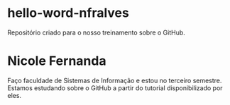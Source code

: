 # hello-word-nfralves
Repositório criado para o nosso treinamento sobre o GitHub. 

# Nicole Fernanda
Faço faculdade de Sistemas de Informação e estou no terceiro semestre.                   
Estamos estudando sobre o GitHub a partir do tutorial disponibilizado por eles.
